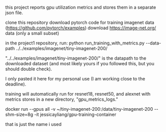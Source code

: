 this project reports gpu utilization metrics and stores them in a separate json file.

clone this repository
download pytorch code for training imagenet data (https://github.com/pytorch/examples)
download https://image-net.org/ data (only a small subset)

in the project1 repository, run: python run_training_with_metrics.py --data-path ../../examples/imagenet/tiny-imagenet-200/

"../../examples/imagenet/tiny-imagenet-200/" is the datapath to the downloaded dataset (and most likely yours if you followed this, but you should double check).

I only pasted it here for my personal use (I am working close to the deadline).

training will automatically run for resnet18, resnet50, and alexnet with metrics stores in a new directory, "gpu_metrics_logs."

docker run --gpus all -v ~/tiny-imagenet-200:/data/tiny-imagenet-200 --shm-size=8g -it jessicayliang/gpu-training-container

that is just the name i used


